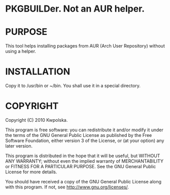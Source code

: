 PKGBUILDer. Not an AUR helper.
==============

PURPOSE
==============
This tool helps installing packages from AUR (Arch User Repository) without using a helper.

INSTALLATION
==============
Copy it to /usr/bin or ~/bin. You shall use it in a special directory.

COPYRIGHT
==============
Copyright (C) 2010 Kwpolska.

This program is free software: you can redistribute it and/or modify
it under the terms of the GNU General Public License as published by
the Free Software Foundation, either version 3 of the License, or
(at your option) any later version.

This program is distributed in the hope that it will be useful,
but WITHOUT ANY WARRANTY; without even the implied warranty of
MERCHANTABILITY or FITNESS FOR A PARTICULAR PURPOSE.  See the
GNU General Public License for more details.

You should have received a copy of the GNU General Public License
along with this program.  If not, see <http://www.gnu.org/licenses/>.

